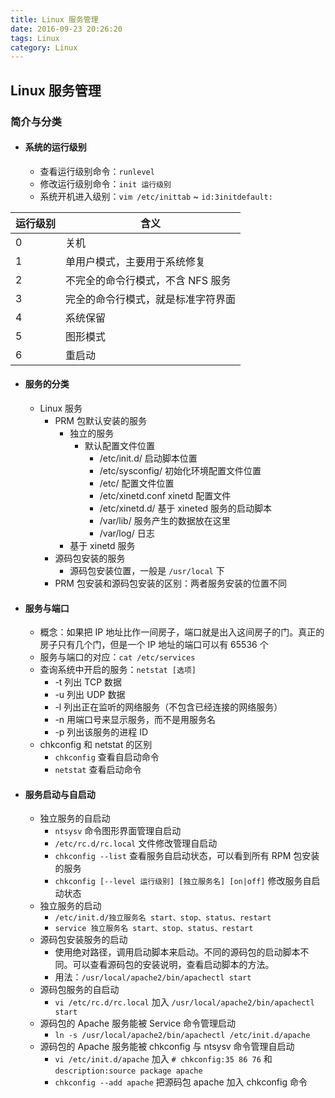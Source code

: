 ```yaml
---
title: Linux 服务管理
date: 2016-09-23 20:26:20
tags: Linux
category: Linux
---
```


## Linux 服务管理

### 简介与分类

- #### 系统的运行级别
	- 查看运行级别命令：`runlevel`
	- 修改运行级别命令：`init 运行级别`
	- 系统开机进入级别：`vim /etc/inittab` ~ `id:3initdefault:`

运行级别|含义
---|---
0 | 关机
1 | 单用户模式，主要用于系统修复
2 | 不完全的命令行模式，不含 NFS 服务
3 | 完全的命令行模式，就是标准字符界面
4 | 系统保留
5 | 图形模式
6 | 重启动

- #### 服务的分类
	- Linux 服务
		- PRM 包默认安装的服务
			- 独立的服务
				- 默认配置文件位置
					- /etc/init.d/ 启动脚本位置
					- /etc/sysconfig/ 初始化环境配置文件位置
					- /etc/ 配置文件位置
					- /etc/xinetd.conf xinetd 配置文件
					- /etc/xinetd.d/ 基于 xineted 服务的启动脚本
					- /var/lib/ 服务产生的数据放在这里
					- /var/log/ 日志
			- 基于 xinetd 服务
		- 源码包安装的服务
			- 源码包安装位置，一般是 `/usr/local` 下
		- PRM 包安装和源码包安装的区别：两者服务安装的位置不同
- #### 服务与端口
	- 概念：如果把 IP 地址比作一间房子，端口就是出入这间房子的门。真正的房子只有几个门，但是一个 IP 地址的端口可以有 65536 个
	- 服务与端口的对应：`cat /etc/services`
	- 查询系统中开启的服务：`netstat [选项]`
		- \-t 列出 TCP 数据
		- \-u 列出 UDP 数据
		- \-l 列出正在监听的网络服务（不包含已经连接的网络服务）
		- \-n 用端口号来显示服务，而不是用服务名
		- \-p 列出该服务的进程 ID
	- chkconfig 和 netstat 的区别
		- `chkconfig` 查看自启动命令
		- `netstat` 查看启动命令
- #### 服务启动与自启动
	- 独立服务的自启动
		- `ntsysv` 命令图形界面管理自启动
		- `/etc/rc.d/rc.local` 文件修改管理自启动
		- `chkconfig --list` 查看服务自启动状态，可以看到所有 RPM 包安装的服务
		- `chkconfig [--level 运行级别] [独立服务名] [on|off]` 修改服务自启动状态
	- 独立服务的启动
		- `/etc/init.d/独立服务名 start、stop、status、restart`
		- `service 独立服务名 start、stop、status、restart`
	- 源码包安装服务的启动
		- 使用绝对路径，调用启动脚本来启动。不同的源码包的启动脚本不同。可以查看源码包的安装说明，查看启动脚本的方法。
		- 用法：`/usr/local/apache2/bin/apachectl start`
	- 源码包服务的自启动
		- `vi /etc/rc.d/rc.local` 加入 `/usr/local/apache2/bin/apachectl start`
	- 源码包的 Apache 服务能被 Service 命令管理启动
		- `ln -s /usr/local/apache2/bin/apachectl /etc/init.d/apache`
	- 源码包的 Apache 服务能被 chkconfig 与 ntsysv 命令管理自启动
		- `vi /etc/init.d/apache` 加入 `# chkconfig:35 86 76` 和 `description:source package apache`
		- `chkconfig --add apache` 把源码包 apache 加入 chkconfig 命令


